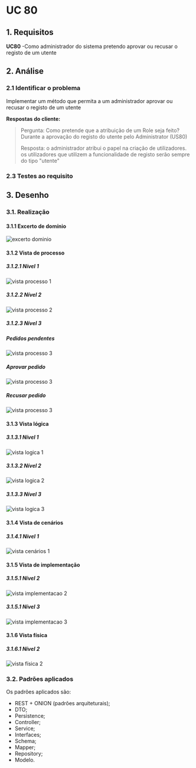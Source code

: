 # UC 80

## 1. Requisitos

**UC80** -Como administrador do sistema pretendo aprovar ou recusar o registo de um utente

## 2. Análise

### 2.1 Identificar o problema

Implementar um método que permita a um administrador aprovar ou recusar o registo de um utente

**Respostas do cliente:**

> Pergunta: Como pretende que a atribuição de um Role seja feito?
Durante a aprovação do registo do utente pelo Administrator (US80)
>
>Resposta: 
o administrador atribui o papel na criação de utilizadores.
os utilizadores que utilizem a funcionalidade de registo serão sempre do tipo "utente"


### 2.3 Testes ao requisito

## 3. Desenho

### 3.1. Realização

#### 3.1.1 Excerto de domínio

![excerto dominio](/authentication/DM.svg "authentication/DM.svg")

#### 3.1.2 Vista de processo

##### 3.1.2.1 Nível 1

![vista processo 1](../a&a/vp1.svg "Vista processo - nível 1")

##### 3.1.2.2 Nível 2

![vista processo 2](../a&a/vp2.svg "Vista processo - nível 2")

##### 3.1.2.3 Nível 3

##### Pedidos pendentes
![vista processo 3](./vp3_getPedidosPendentes.svg "Vista processo - nível 3 get Pedidos Pendentes")

##### Aprovar pedido
![vista processo 3](./vp3_aprovarPedido.svg "Vista processo - nível 3 aprovar Pedido")

##### Recusar pedido
![vista processo 3](./vp3_recusarPedido.svg "Vista processo - nível 3 recusar Pedido")


#### 3.1.3 Vista lógica

##### 3.1.3.1 Nível 1

![vista logica 1](/docs/logical_view/level1/vl1.svg "Vista lógica - nível 1")

##### 3.1.3.2 Nível 2

![vista logica 2](/docs/logical_view/sprint3/level2/VL2.svg "Vista lógica - nível 2")

##### 3.1.3.3 Nível 3

![vista logica 3](/docs/logical_view/sprint3/level3/MDGD.svg "Vista lógica - nível 3")

#### 3.1.4 Vista de cenários

##### 3.1.4.1 Nível 1

![vista cenários 1](/docs/scenario_view/level1/sv1.svg "Vista cenários - nível 1")

#### 3.1.5 Vista de implementação

##### 3.1.5.1 Nível 2

![vista implementacao 2](/docs/implementation_view/sprint3/iv2.svg "Vista implementação - nível 2")

##### 3.1.5.1 Nível 3

![vista implementacao 3](/docs/implementation_view/iv3.svg "Vista implementação - nível 3")

#### 3.1.6 Vista física

##### 3.1.6.1 Nível 2

![vista física 2](/docs/physical_view/level2/sprint3/VF2.svg "Vista física - nível 2")

### 3.2. Padrões aplicados

Os padrões aplicados são:

- REST + ONION (padrões arquiteturais);
- DTO;
- Persistence;
- Controller;
- Service;
- Interfaces;
- Schema;
- Mapper;
- Repository;
- Modelo.